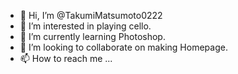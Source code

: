 - 👋 Hi, I’m @TakumiMatsumoto0222
- 👀 I’m interested in playing cello.
- 🌱 I’m currently learning Photoshop.
- 💞️ I’m looking to collaborate on making Homepage.
- 📫 How to reach me ...

<!---
TakumiMatsumoto0222/TakumiMatsumoto0222 is a ✨ special ✨ repository because its `README.md` (this file) appears on your GitHub profile.
You can click the Preview link to take a look at your changes.
--->
